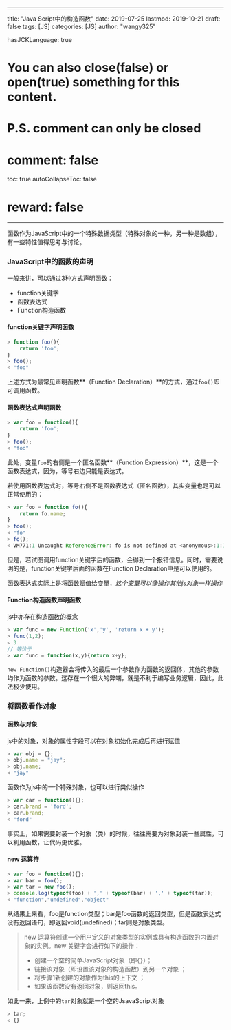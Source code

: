 
---
title: "Java Script中的构造函数"
date: 2019-07-25
lastmod: 2019-10-21
draft: false
tags: [JS]
categories: [JS]
author: "wangy325"

hasJCKLanguage: true
# You can also close(false) or open(true) something for this content.
# P.S. comment can only be closed
# comment: false
toc: true
autoCollapseToc: false

# reward: false
---


函数作为JavaScript中的一个特殊数据类型（特殊对象的一种，另一种是数组），有一些特性值得思考与讨论。

<!--more-->

### JavaScript中的函数的声明

一般来讲，可以通过3种方式声明函数：

- function关键字
- 函数表达式
- Function构造函数

#### function关键字声明函数

<span id ="1" style= "display: none">
</span>

```js
> function foo(){
    return 'foo';
}
> foo();
< "foo"
```

上述方式为最常见声明函数**（Function Declaration）**的方式，通过`foo()`即可调用函数。

#### 函数表达式声明函数

```js
> var foo = function(){
    return 'foo';
}
> foo();
< "foo"
```

此处，变量`foo`的右侧是一个匿名函数**（Function Expression）**，这是一个函数表达式，因为，等号右边只能是表达式。

若使用函数表达式时，等号右侧不是函数表达式（匿名函数），其实变量也是可以正常使用的：

```js
> var foo = function fo(){
    return fo.name;
}
> foo();
< "fo"
> fo();
< VM771:1 Uncaught ReferenceError: fo is not defined at <anonymous>:1:1
```

但是，若试图调用function关键字后的函数，会得到一个报错信息。同时，需要说明的是，function关键字后面的函数在Function Declaration中是可以使用的。

函数表达式实际上是将函数赋值给变量，*这个变量可以像操作其他js对象一样操作*

#### Function构造函数声明函数

js中亦存在构造函数的概念

```js
> var func = new Function('x','y', 'return x + y');
> func(1,2);
< 3
// 等价于
> var func = function(x,y){return x+y};
```

`new Function()`构造器会将传入的最后一个参数作为函数的返回体，其他的参数均作为函数的参数。这存在一个很大的弊端，就是不利于编写业务逻辑，因此，此法极少使用。

### 将函数看作对象

#### 函数与对象

js中的对象，对象的属性字段可以在对象初始化完成后再进行赋值

```js
> var obj = {};
> obj.name = "jay";
> obj.name;
< "jay"
```

函数作为js中的一个特殊对象，也可以进行类似操作

```js
> var car = function(){};
> car.brand = 'ford';
> car.brand;
< "ford"
```

事实上，如果需要封装一个对象（类）的时候，往往需要为对象封装一些属性，可以利用函数，让代码更优雅。

#### new 运算符

```js
> var foo = function(){};
> var bar = foo();
> var tar = new foo();
> console.log(typeof(foo) + ',' + typeof(bar) + ',' + typeof(tar));
< "function","undefined","object"
```

从结果上来看，foo是function类型；bar是foo函数的返回类型，但是函数表达式没有返回语句，即返回void(undefined)；tar则是对象类型。

> new 运算符创建一个用户定义的对象类型的实例或具有构造函数的内置对象的实例。new 关键字会进行如下的操作：
>
> - 创建一个空的简单JavaScript对象（即`{}`）；
> - 链接该对象（即设置该对象的构造函数）到另一个对象 ；
> - 将步骤1新创建的对象作为this的上下文 ；
> - 如果该函数没有返回对象，则返回this。

如此一来，上例中的`tar`对象就是一个空的JsavaScript对象

```js
> tar;
< {}
```